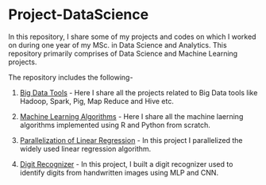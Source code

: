 # Project-DataScience

In this repository, I share some of my projects and codes on which I worked on during one year of my MSc. in Data Science and Analytics. This repository primarily comprises of Data Science and Machine Learning projects. 

The repository includes the following- 

1) <a href="https://github.com/suanshs/Project-DataScience/tree/master/Big%20Data%20Tools">Big Data Tools</a> - Here I share all the projects related to Big Data tools like Hadoop, Spark, Pig, Map Reduce and Hive etc.

2) <a href="https://github.com/suanshs/Project-DataScience/tree/master/ML-Algorithms">Machine Learning Algorithms</a> - Here I share all the machine laerning algorithms implemented using R and Python from scratch.

3) <a href="https://github.com/suanshs/Project-DataScience/tree/master/Parallelization%20of%20Linear%20Regression">Parallelization of Linear Regression</a> - In this project I parallelized the widely used linear regression algorithm.

4) <a href="https://github.com/suanshs/Project-DataScience/tree/master/Digit%20Recognizer%20Kaggle">Digit Recognizer</a> - In this project, I built a digit recognizer used to identify digits from handwritten images using MLP and CNN.
